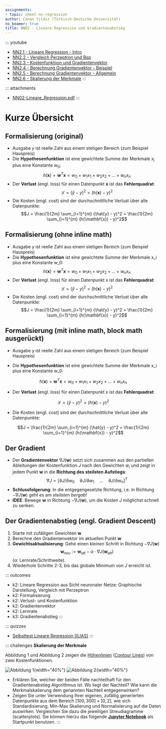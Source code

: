 ```yaml
---
assignments:
- topic: sheet-nn-regression
author: Canan Yıldız (Türkisch-Deutsche Universität)
no_beamer: true
title: NN02 - Lineare Regression und Gradientenabstieg
---
```


::: youtube
-   [NN2.1 - Lineare Regression - Intro](https://youtu.be/f-DTaKMnkj4)
-   [NN2.2 - Vergleich Perzeptron und Bsp](https://youtu.be/UnLjjMswNRo)
-   [NN2.3 - Kostenfunktiıon und Gradientenvektor](https://youtu.be/H2YvYIaUW1Q)
-   [NN2.4 - Berechnung Gradientenvektor - Beispiel](https://youtu.be/URaVsZnfppQ)
-   [NN2.5 - Berechnung Gradientenvektor - Allgemein](https://youtu.be/5OZF3Qopous)
-   [NN2.6 - Skalierung der Merkmale](https://youtu.be/m-TnM13I-no)
:::

::: attachments
-   [NN02-Lineare_Regression.pdf](https://github.com/Artificial-Intelligence-HSBI-TDU/KI-Vorlesung/blob/master/lecture/nn/files/NN02-Lineare_Regression.pdf)
:::

# Kurze Übersicht

## Formalisierung (original)

-   Ausgabe $y$ ist reelle Zahl aus einem stetigen Bereich (zum Beispiel Hauspreis)
-   Die **Hypothesenfunktion** ist eine gewichtete Summe der Merkmale $x_i$ plus
    eine Konstante $w_0$:
    $$h(\mathbf{x}) = \mathbf{w}^T\mathbf{x} = w_0 + w_1x_1 + w_2x_2 + \ldots + w_nx_n$$
-   Der **Verlust** (engl. loss) für einen Datenpunkt $\mathbf{x}$ ist das
    **Fehlerquadrat**: $$\mathcal{L} = (\hat{y} - y)^2 = (h(\mathbf{x}) - y)^2$$
-   Die Kosten (engl. cost) sind der durchschnittliche Verlust über alle
    Datenpunkte:
    $$J = \frac{1}{2m} \sum_{i=1}^{m} (\hat{y} - y)^2 = \frac{1}{2m} \sum_{i=1}^{m} (h(\mathbf{x}) - y)^2$$

## Formalisierung (ohne inline math)

-   Ausgabe y ist reelle Zahl aus einem stetigen Bereich (zum Beispiel Hauspreis)
-   Die **Hypothesenfunktion** ist eine gewichtete Summe der Merkmale x_i plus eine
    Konstante w_0:
    $$h(\mathbf{x}) = \mathbf{w}^T\mathbf{x} = w_0 + w_1x_1 + w_2x_2 + \ldots + w_nx_n$$
-   Der **Verlust** (engl. loss) für einen Datenpunkt x ist das **Fehlerquadrat**:
    $$\mathcal{L} = (\hat{y} - y)^2 = (h(\mathbf{x}) - y)^2$$
-   Die Kosten (engl. cost) sind der durchschnittliche Verlust über alle
    Datenpunkte:
    $$J = \frac{1}{2m} \sum_{i=1}^{m} (\hat{y} - y)^2 = \frac{1}{2m} \sum_{i=1}^{m} (h(\mathbf{x}) - y)^2$$

## Formalisierung (mit inline math, block math ausgerückt)

-   Ausgabe y ist reelle Zahl aus einem stetigen Bereich (zum Beispiel Hauspreis)

-   Die **Hypothesenfunktion** ist eine gewichtete Summe der Merkmale x_i plus eine
    Konstante w_0:

$$h(\mathbf{x}) = \mathbf{w}^T\mathbf{x} = w_0 + w_1x_1 + w_2x_2 + \ldots + w_nx_n$$

-   Der **Verlust** (engl. loss) für einen Datenpunkt x ist das **Fehlerquadrat**:

$$\mathcal{L} = (\hat{y} - y)^2 = (h(\mathbf{x}) - y)^2$$

-   Die Kosten (engl. cost) sind der durchschnittliche Verlust über alle
    Datenpunkte:

$$J = \frac{1}{2m} \sum_{i=1}^{m} (\hat{y} - y)^2 = \frac{1}{2m} \sum_{i=1}^{m} (h(\mathbf{x}) - y)^2$$

## Der Gradient

-   Der **Gradientenvektor** $\nabla J(\mathbf{w})$ setzt sich zusammen aus den
    partiellen Ableitungen der Kostenfunktion $J$ nach den Gewichten $w_i$ und zeigt
    in jedem Punkt $\mathbf{w}$ in die **Richtung des steilsten Aufstiegs**:
    $$\nabla J = [ \partial J / \partial w_0
    \quad \partial J / \partial w_1 \quad \ldots
    \quad \partial J / \partial w_n]^T$$
-   **Schlussfolgerung**: In die entgegengesetzte Richtung, i.e. in Richtung
    $-\nabla J(\mathbf{w})$ geht es am *steilsten bergab!*
-   **IDEE**: Bewege $\mathbf{w}$ in Richtung $-\nabla J(\mathbf{w})$, um die Kosten
    $J$ möglichst schnell zu senken.

## Der Gradientenabstieg (engl. Gradient Descent)

1.  Starte mit zufälligen Gewichten $\mathbf{w}$
2.  Berechne den Gradientenvektor im aktuellen Punkt $\mathbf{w}$
3.  **Gewichtsaktualisierung**: Gehe einen *kleinen* Schritt in Richtung
    $-\nabla J(\mathbf{w})$
    $$\mathbf{w} _{neu} := \mathbf{w} _{alt} - \alpha \cdot \nabla J(\mathbf{w} _{alt})$$
    ($\alpha$: Lernrate/Schrittweite).
4.  Wiederhole Schritte 2-3, bis das globale Minimum von $J$ erreicht ist.

::: outcomes
-   k2: Lineare Regression aus Sicht neuronaler Netze: Graphische Darstellung,
    Vergleich mit Perzeptron
-   k2: Formalisierung
-   k2: Verlust- und Kostenfunktion
-   k2: Gradientenvektor
-   k2: Lernrate
-   k3: Gradientenabstieg
:::

::: quizzes
-   [Selbsttest Lineare Regression
    (ILIAS)](https://www.hsbi.de/elearning/goto.php?target=tst_1106590&client_id=FH-Bielefeld)
:::

::: challenges
**Skalierung der Merkmale**

Abbildung 1 und Abbildung 2 zeigen die
[Höhenlinien](https://de.wikipedia.org/wiki/H%C3%B6henlinie) ([Contour
Lines](https://en.wikipedia.org/wiki/Contour_line)) von zwei Kostenfunktionen.

![Abbildung
1](https://github.com/Artificial-Intelligence-HSBI-TDU/KI-Vorlesung/blob/master/lecture/nn/images/contour_plot_a.png?raw=true){width="40%"}
![Abbildung
2](https://github.com/Artificial-Intelligence-HSBI-TDU/KI-Vorlesung/blob/master/lecture/nn/images/contour_plot_b.png?raw=true){width="40%"}

-   Erklären Sie, welcher der beiden Fälle nachteilhaft für den Gradientenabstieg
    Algorithmus ist. Wo liegt der Nachteil? Wie kann die Merkmalskalierung dem
    genannten Nachteil entgegenwirken?
-   Zeigen Sie unter Verwendung Ihrer eigenen, zufällig generierten Datenpunkte aus
    dem Bereich $[100, 300] \times [0, 2]$, wie sich Standardisierung, Min-Max
    Skalierung und Normalisierung auf die Daten auswirken. Vergleichen Sie dazu die
    jeweiligen Streudiagramme (scatterplots). Sie können hierzu das folgende
    [**Jupyter
    Notebook**](https://github.com/Artificial-Intelligence-HSBI-TDU/KI-Vorlesung/blob/master/lecture/nn/files/Feature_Scaling_Starter.ipynb)
    als Startpunkt benutzen.
:::
